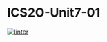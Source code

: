 # ICS2O-Unit7-01
[![linter](https://github.com/Alice-Qiao/ICS2O-Unit7-01/workflows/linter/badge.svg)](https://github.com/marketplace/actions/super-linter)
